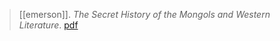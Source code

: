 > [[emerson]]. *The Secret History of the Mongols and Western Literature*. [pdf](a/j-emerson2004.pdf)